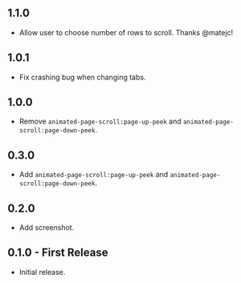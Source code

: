 ## 1.1.0
* Allow user to choose number of rows to scroll.  Thanks @matejc!

## 1.0.1
* Fix crashing bug when changing tabs.

## 1.0.0
* Remove `animated-page-scroll:page-up-peek` and `animated-page-scroll:page-down-peek`.

## 0.3.0
* Add `animated-page-scroll:page-up-peek` and `animated-page-scroll:page-down-peek`.

## 0.2.0
* Add screenshot.

## 0.1.0 - First Release
* Initial release.
